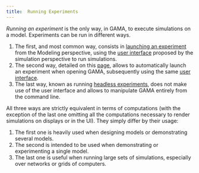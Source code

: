 ```yaml
---
title:  Running Experiments
---
```





_Running an experiment_ is the only way, in GAMA, to execute simulations on a model. Experiments can be run in different ways.
  
1. The first, and most common way, consists in [launching an experiment](LaunchingExperiments) from the Modeling perspective, using the [user interface](ExperimentsUserInterface) proposed by the simulation perspective to run simulations.
1. The second way, detailed on this [page](Launching), allows to automatically launch an experiment when opening GAMA, subsequently using the same [user interface](ExperimentsUserInterface).
1. The last way, known as running [headless experiments](Headless), does not make use of the user interface and allows to manipulate GAMA entirely from the command line.

All three ways are strictly equivalent in terms of computations (with the exception of the last one omitting all the computations necessary to render simulations on displays or in the UI). They simply differ by their usage:

1. The first one is heavily used when designing models or demonstrating several models.
1. The second is intended to be used when demonstrating or experimenting a single model.
1. The last one is useful when running large sets of simulations, especially over networks or grids of computers.
